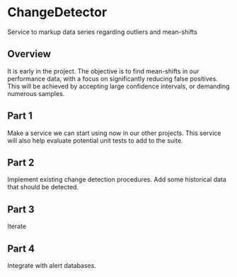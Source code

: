 ChangeDetector
==============

Service to markup data series regarding outliers and mean-shifts

Overview
--------

It is early in the project.   The objective is to find mean-shifts in our performance data, with a focus on significantly reducing false positives.   This will be achieved by accepting large confidence intervals, or demanding numerous samples.


Part 1
------

Make a service we can start using now in our other projects. This service will also help evaluate potential unit tests to add to the suite.

Part 2
------

Implement existing change detection procedures.   Add some historical data that should be detected.

Part 3
------

Iterate

Part 4
------

Integrate with alert databases.    